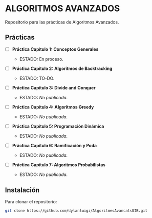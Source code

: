 # ALGORITMOS AVANZADOS

Repositorio para las prácticas de Algoritmos Avanzados.

## Prácticas

- [ ] **Práctica Capítulo 1: Conceptos Generales**
  - ESTADO: En proceso.
  
- [ ] **Práctica Capítulo 2: Algoritmos de Backtracking**
  - ESTADO: TO-DO.
  
- [ ] **Práctica Capítulo 3: Divide and Conquer**
  - ESTADO: *No publicada*.
  
- [ ] **Práctica Capítulo 4: Algoritmos Greedy**
  - ESTADO: *No publicada*.
  
- [ ] **Práctica Capítulo 5: Programación Dinámica**
  - ESTADO: *No publicada*.
  
- [ ] **Práctica Capítulo 6: Ramificación y Poda**
  - ESTADO: *No publicada*.
  
- [ ] **Práctica Capítulo 7: Algoritmos Probabilistas**
  - ESTADO: *No publicada*.

## Instalación

Para clonar el repositorio:
```bash
git clone https://github.com/dylanluigi/AlgoritmesAvancatsUIB.git
